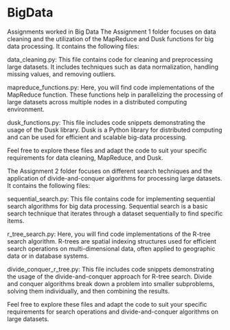 # BigData
 Assignments worked in Big Data 
The Assignment 1 folder focuses on data cleaning and the utilization of the MapReduce and Dusk functions for big data processing. It contains the following files:

data_cleaning.py: This file contains code for cleaning and preprocessing large datasets. It includes techniques such as data normalization, handling missing values, and removing outliers.

mapreduce_functions.py: Here, you will find code implementations of the MapReduce function. These functions help in parallelizing the processing of large datasets across multiple nodes in a distributed computing environment.

dusk_functions.py: This file includes code snippets demonstrating the usage of the Dusk library. Dusk is a Python library for distributed computing and can be used for efficient and scalable big-data processing.

Feel free to explore these files and adapt the code to suit your specific requirements for data cleaning, MapReduce, and Dusk.

The Assignment 2 folder focuses on different search techniques and the application of divide-and-conquer algorithms for processing large datasets. It contains the following files:

sequential_search.py: This file contains code for implementing sequential search algorithms for big data processing. Sequential search is a basic search technique that iterates through a dataset sequentially to find specific items.

r_tree_search.py: Here, you will find code implementations of the R-tree search algorithm. R-trees are spatial indexing structures used for efficient search operations on multi-dimensional data, often applied to geographic data or in database systems.

divide_conquer_r_tree.py: This file includes code snippets demonstrating the usage of the divide-and-conquer approach for R-tree search. Divide and conquer algorithms break down a problem into smaller subproblems, solving them individually, and then combining the results.

Feel free to explore these files and adapt the code to suit your specific requirements for search operations and divide-and-conquer algorithms on large datasets.
